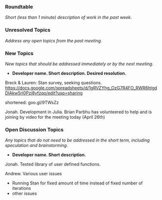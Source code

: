 ### Roundtable
_Short (less than 1 minute) description of work in the past week._


### Unresolved Topics
_Address any open topics from the past meeting._

### New Topics
_New topics that should be addressed immediately or by the next
meeting._

* __Developer name.  Short description.  Desired resolution.__

Breck & Lauren: Stan survey, seeking questions. https://docs.google.com/spreadsheets/d/1gRVZYhg_OzG7R4FO_RWR6htgdDlAkw5rI0Pzj8yfzqo/edit?usp=sharing

shortened: goo.gl/9TWsZz

Jonah. Development in Julia. Brian Parbhu has volunteered to help and is joining by video for the meeting today (April 26th)

### Open Discussion Topics

_Any topics that do not need to be addressed in the short term,
including speculation and brainstorming._

* __Developer name.  Short description.__

Jonah. Tested library of user defined functions.

Andrew.  Various user issues
- Running Stan for fixed amount of time instead of fixed number of iterations
- other issues